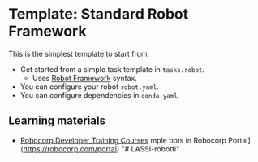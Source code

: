 # Template: Standard Robot Framework

This is the simplest template to start from.

- Get started from a simple task template in `tasks.robot`.
  - Uses [Robot Framework](https://robocorp.com/docs/languages-and-frameworks/robot-framework/basics) syntax.
- You can configure your robot `robot.yaml`.
- You can configure dependencies in `conda.yaml`.

## Learning materials
- [Robocorp Developer Training Courses](https://robocorp.com/docs/courses)
mple bots in Robocorp Portal](https://robocorp.com/portal)
"# LASSI-robotti"
